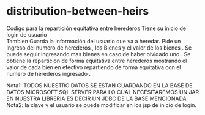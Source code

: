 # distribution-between-heirs

Codigo para la repartición equitativa entre herederos
Tiene su inicio de login de usuario  
Tambien  Guarda la Información del usuario que va a heredar.
Pide un Ingreso del numero de herederos , los Bienes y el valor de los bienes .
Se puede seguir ingresando mas bienes en caso de haber olvidado uno .
Se obtiene la reparticion de forma equitativa entre herederos mostrando el valor de cada bien en efectivo
repartiendo de forma equitativa con el numero de herederos ingresado .


Nota1: TODOS NUESTRO DATOS SE ESTAN GUARDANDO EN LA BASE DE DATOS MICROSOFT SQL SERVER 
PARA LO CUAL NECESITAREMOS UN JAR  EN NUESTRA LIBRERIA ES DECIR UN JDBC DE LA BASE MENCIONADA
Nota2: la clave y el usuario se puede modificar en los jsp de inicio de login.

